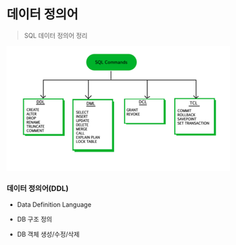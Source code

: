 # 데이터 정의어

> SQL 데이터 정의어 정리



![img](data_definition_language.assets/img.jpg)

### 데이터 정의어(DDL)

- Data Definition Language

- DB 구조 정의
- DB 객체 생성/수정/삭제



